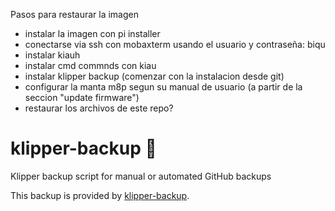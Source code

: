 Pasos para restaurar la imagen
- instalar la imagen con pi installer
- conectarse via ssh con mobaxterm usando el usuario y contraseña: biqu
- instalar kiauh
- instalar cmd commnds con kiau
- instalar klipper backup (comenzar con la instalacion desde git)
- configurar la manta m8p segun su manual de usuario (a partir de la seccion "update firmware")
- restaurar los archivos de este repo?

# klipper-backup 💾 
Klipper backup script for manual or automated GitHub backups 

This backup is provided by [klipper-backup](https://github.com/Staubgeborener/klipper-backup).
